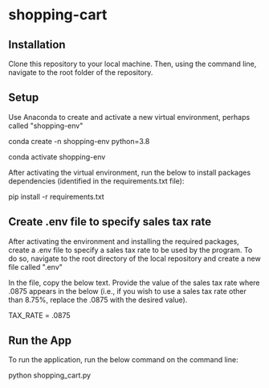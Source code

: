 # shopping-cart

## Installation
Clone this repository to your local machine. Then, using the command line, navigate to the root folder of the repository.


## Setup
Use Anaconda to create and activate a new virtual environment, perhaps called "shopping-env"

conda create -n shopping-env python=3.8

conda activate shopping-env


After activating the virtual environment, run the below to install packages dependencies (identified in the requirements.txt file):

pip install -r requirements.txt 


## Create .env file to specify sales tax rate

After activating the environment and installing the required packages, create a .env file to specify a sales tax rate to be used by the program. To do so, navigate to the root directory of the local repository and create a new file called ".env"

In the file, copy the below text. Provide the value of the sales tax rate where .0875 appears in the below (i.e., if you wish to use a sales tax rate other than 8.75%, replace the .0875 with the desired value).

TAX_RATE = .0875


## Run the App
To run the application, run the below command on the command line:

python shopping_cart.py